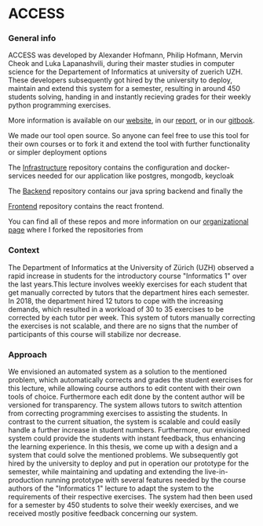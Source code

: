 # ACCESS

### General info

ACCESS was developed by Alexander Hofmann, Philip Hofmann, Mervin Cheok and Luka Lapanashvili, during their master studies in computer science for the Departement of Informatics at university of zuerich UZH. These developers subsequently got hired by the university to deploy, maintain and extend this system for a semester, resulting in around 450 students solving, handing in and instantly recieving grades for their weekly python programming exercises.

More information is available on our [website](http://access.ch.tiberius.sui-inter.net/de/ "website"), in our [report](https://raw.githubusercontent.com/Phhofm/papers/master/ACCESS_Report.pdf "report"), or in our [gitbook](https://mp-access.gitbook.io/access/development/getting-started "gitbook").

We made our tool open source. So anyone can feel free to use this tool for their own courses or to fork it and extend the tool with further functionality or simpler deployment options

The [Infrastructure](https://github.com/Phhofm/ACCESS_Infrastructure "Infrastructure") repository contains the configuration and docker-services needed for our application like postgres, mongodb, keycloak

The [Backend](https://github.com/Phhofm/ACCESS_Backend "Backend") repository contains our java spring backend and finally the 

[Frontend](https://github.com/Phhofm/ACCESS_Frontend "Frontend") repository contains the react frontend.

You can find all of these repos and more information on our [organizational page](https://github.com/mp-access "organizational page") where I forked the repositories from

### Context

The Department of Informatics at the University of Zürich (UZH) observed a rapid increase  in  students  for  the  introductory course "Informatics 1" over  the  last  years.This lecture involves weekly exercises for each student that get manually corrected by tutors that the department hires each semester. In 2018, the department hired 12 tutors to cope with the increasing demands, which resulted in a workload of 30 to 35 exercises to be corrected by each tutor per week. This system of tutors manually correcting the exercises is not scalable, and there are no signs that the number of participants of this course will stabilize nor decrease.

### Approach

We envisioned an automated system as a solution to the mentioned problem, which automatically corrects and grades the student exercises for this lecture,  while allowing course authors to edit content with their own tools of choice. Furthermore each edit done by the content author will be versioned for transparency. The system allows tutors to switch attention from correcting programming exercises to assisting the students. In contrast to the current situation, the system is scalable and could easily handle a further increase in student numbers. Furthermore, our envisioned system could provide the students with instant feedback, thus enhancing the learning experience. In this thesis, we come up with a design and a system that could solve the mentioned problems. We subsequently got hired by the university to deploy and put in operation our prototype for the semester, while maintaining and updating and extending the live-in-production running prototype with several features needed by the course authors of the "Informatics 1" lecture to adapt the system to the requirements of their respective exercises. The system had then been used for a semester by 450 students to solve their weekly exercises, and we received mostly positive feedback concerning our system.

